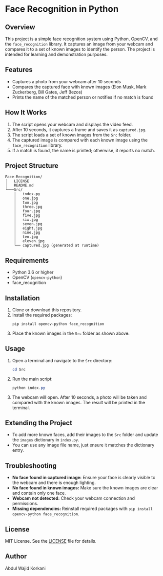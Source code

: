 
# Face Recognition in Python

## Overview
This project is a simple face recognition system using Python, OpenCV, and the `face_recognition` library. It captures an image from your webcam and compares it to a set of known images to identify the person. The project is intended for learning and demonstration purposes.

## Features
- Captures a photo from your webcam after 10 seconds
- Compares the captured face with known images (Elon Musk, Mark Zuckerberg, Bill Gates, Jeff Bezos)
- Prints the name of the matched person or notifies if no match is found

## How It Works
1. The script opens your webcam and displays the video feed.
2. After 10 seconds, it captures a frame and saves it as `captured.jpg`.
3. The script loads a set of known images from the `Src` folder.
4. The captured image is compared with each known image using the `face_recognition` library.
5. If a match is found, the name is printed; otherwise, it reports no match.

## Project Structure
```
Face-Recognition/
│   LICENSE
│   README.md
└───Src/
	│   index.py
	│   one.jpg
	│   two.jpg
	│   three.jpg
	│   four.jpg
	│   five.jpg
	│   six.jpg
	│   seven.jpg
	│   eight.jpg
	│   nine.jpg
	│   ten.jpg
	│   eleven.jpg
	└── captured.jpg (generated at runtime)
```

## Requirements
- Python 3.6 or higher
- OpenCV (`opencv-python`)
- face_recognition

## Installation
1. Clone or download this repository.
2. Install the required packages:
	```powershell
	pip install opencv-python face_recognition
	```
3. Place the known images in the `Src` folder as shown above.

## Usage
1. Open a terminal and navigate to the `Src` directory:
	```powershell
	cd Src
	```
2. Run the main script:
	```powershell
	python index.py
	```
3. The webcam will open. After 10 seconds, a photo will be taken and compared with the known images. The result will be printed in the terminal.

## Extending the Project
- To add more known faces, add their images to the `Src` folder and update the `images` dictionary in `index.py`.
- You can use any image file name, just ensure it matches the dictionary entry.

## Troubleshooting
- **No face found in captured image:** Ensure your face is clearly visible to the webcam and there is enough lighting.
- **No face found in known images:** Make sure the known images are clear and contain only one face.
- **Webcam not detected:** Check your webcam connection and permissions.
- **Missing dependencies:** Reinstall required packages with `pip install opencv-python face_recognition`.

## License
MIT License. See the [LICENSE](LICENSE) file for details.

## Author
Abdul Wajid Korkani

